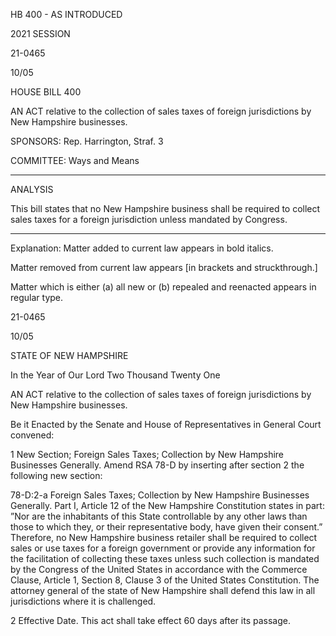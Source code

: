  HB 400 - AS INTRODUCED

 

 

2021 SESSION

 21-0465

 10/05

 

HOUSE BILL 400

 

AN ACT relative to the collection of sales taxes of foreign jurisdictions by New Hampshire businesses.

 

SPONSORS: Rep. Harrington, Straf. 3

 

COMMITTEE: Ways and Means

 

-----------------------------------------------------------------

 

ANALYSIS

 

 This bill states that no New Hampshire business shall be required to collect sales taxes for a foreign jurisdiction unless mandated by Congress.

 

- - - - - - - - - - - - - - - - - - - - - - - - - - - - - - - - - - - - - - - - - - - - - - - - - - - - - - - - - - - - - - - - - - - - - - - - - - - 

 

Explanation: Matter added to current law appears in bold italics.

 Matter removed from current law appears [in brackets and struckthrough.]

 Matter which is either (a) all new or (b) repealed and reenacted appears in regular type.

 21-0465

 10/05

 

STATE OF NEW HAMPSHIRE

 

In the Year of Our Lord Two Thousand Twenty One

 

AN ACT relative to the collection of sales taxes of foreign jurisdictions by New Hampshire businesses.

 

Be it Enacted by the Senate and House of Representatives in General Court convened:

 

 1 New Section; Foreign Sales Taxes; Collection by New Hampshire Businesses Generally. Amend RSA 78-D by inserting after section 2 the following new section:

 78-D:2-a Foreign Sales Taxes; Collection by New Hampshire Businesses Generally. Part I, Article 12 of the New Hampshire Constitution states in part: ”Nor are the inhabitants of this State controllable by any other laws than those to which they, or their representative body, have given their consent.” Therefore, no New Hampshire business retailer shall be required to collect sales or use taxes for a foreign government or provide any information for the facilitation of collecting these taxes unless such collection is mandated by the Congress of the United States in accordance with the Commerce Clause, Article 1, Section 8, Clause 3 of the United States Constitution. The attorney general of the state of New Hampshire shall defend this law in all jurisdictions where it is challenged.

 2 Effective Date. This act shall take effect 60 days after its passage.

